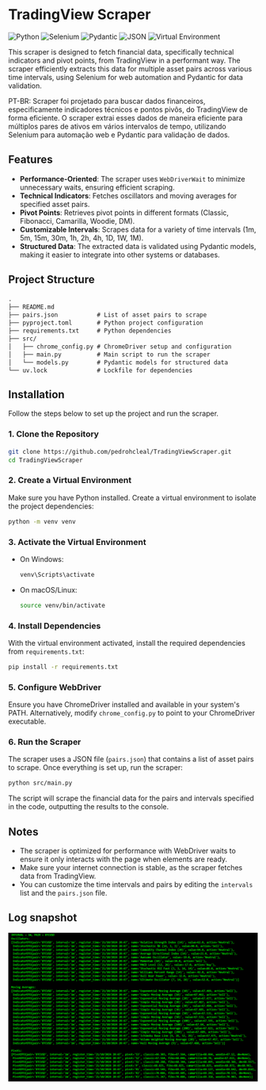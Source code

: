 # TradingView Scraper

![Python](https://img.shields.io/badge/python-3670A0?style=flat&logo=python&logoColor=ffdd54)
![Selenium](https://img.shields.io/badge/selenium-43B02A?style=flat&logo=selenium&logoColor=white)
![Pydantic](https://img.shields.io/badge/pydantic-1B4D3A?style=flat&logo=pydantic&logoColor=white)
![JSON](https://img.shields.io/badge/json-000000?style=flat&logo=json&logoColor=white)
![Virtual Environment](https://img.shields.io/badge/venv-3B5998?style=flat&logo=python&logoColor=white)

This scraper is designed to fetch financial data, specifically technical indicators and pivot points, from TradingView in a performant way. The scraper efficiently extracts this data for multiple asset pairs across various time intervals, using Selenium for web automation and Pydantic for data validation.

PT-BR:
Scraper foi projetado para buscar dados financeiros, especificamente indicadores técnicos e pontos pivôs, do TradingView de forma eficiente. O scraper extrai esses dados de maneira eficiente para múltiplos pares de ativos em vários intervalos de tempo, utilizando Selenium para automação web e Pydantic para validação de dados.

## Features

- **Performance-Oriented**: The scraper uses `WebDriverWait` to minimize unnecessary waits, ensuring efficient scraping.
- **Technical Indicators**: Fetches oscillators and moving averages for specified asset pairs.
- **Pivot Points**: Retrieves pivot points in different formats (Classic, Fibonacci, Camarilla, Woodie, DM).
- **Customizable Intervals**: Scrapes data for a variety of time intervals (1m, 5m, 15m, 30m, 1h, 2h, 4h, 1D, 1W, 1M).
- **Structured Data**: The extracted data is validated using Pydantic models, making it easier to integrate into other systems or databases.

## Project Structure

```
.
├── README.md
├── pairs.json           # List of asset pairs to scrape
├── pyproject.toml       # Python project configuration
├── requirements.txt     # Python dependencies
├── src/
│   ├── chrome_config.py # ChromeDriver setup and configuration
│   ├── main.py          # Main script to run the scraper
│   └── models.py        # Pydantic models for structured data
└── uv.lock              # Lockfile for dependencies
```

## Installation

Follow the steps below to set up the project and run the scraper.

### 1. Clone the Repository

```bash
git clone https://github.com/pedrohcleal/TradingViewScraper.git
cd TradingViewScraper
```

### 2. Create a Virtual Environment

Make sure you have Python installed. Create a virtual environment to isolate the project dependencies:

```bash
python -m venv venv
```

### 3. Activate the Virtual Environment

- On Windows:
  ```bash
  venv\Scripts\activate
  ```

- On macOS/Linux:
  ```bash
  source venv/bin/activate
  ```

### 4. Install Dependencies

With the virtual environment activated, install the required dependencies from `requirements.txt`:

```bash
pip install -r requirements.txt
```

### 5. Configure WebDriver

Ensure you have ChromeDriver installed and available in your system's PATH. Alternatively, modify `chrome_config.py` to point to your ChromeDriver executable.

### 6. Run the Scraper

The scraper uses a JSON file (`pairs.json`) that contains a list of asset pairs to scrape. Once everything is set up, run the scraper:

```bash
python src/main.py
```

The script will scrape the financial data for the pairs and intervals specified in the code, outputting the results to the console.

## Notes

- The scraper is optimized for performance with WebDriver waits to ensure it only interacts with the page when elements are ready.
- Make sure your internet connection is stable, as the scraper fetches data from TradingView.
- You can customize the time intervals and pairs by editing the `intervals` list and the `pairs.json` file.


## Log snapshot

![In Action](log.png)
